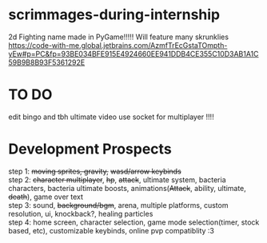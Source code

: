 # scrimmages-during-internship
2d Fighting name made in PyGame!!!!!
Will feature many skrunklies
https://code-with-me.global.jetbrains.com/AzmfTrEcGstaTOmpth-yEw#p=PC&fp=93BE034BFE915E4924660EE941DDB4CE355C10D3AB1A1C59B9B8B93F5361292E
# TO DO
edit bingo and tbh ultimate video 
use socket for multiplayer !!!!  




# Development Prospects
step 1: ~~moving sprites, gravity,~~ ~~wasd/arrow keybinds~~  
step 2: ~~character multiplayer~~, ~~hp~~, ~~attack~~, ultimate system, bacteria characters, bacteria ultimate boosts, animations(~~Attack~~, ability, ultimate, ~~death~~), game over text  
step 3: sound, ~~background/bgm~~, arena, multiple platforms, custom resolution, ui, knockback?, healing particles  
step 4: home screen, character selection, game mode selection(timer, stock based, etc), customizable keybinds, online pvp compatiblity :3
